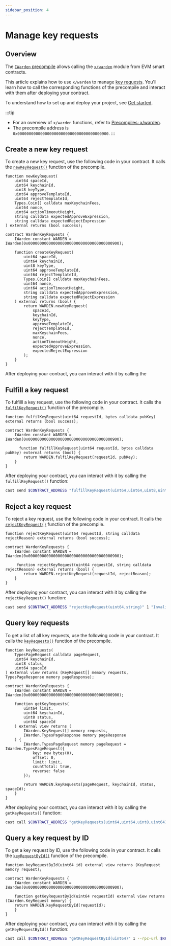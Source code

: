 ```yaml
---
sidebar_position: 4
---
```


# Manage key requests

## Overview

The [`IWarden` precompile](https://github.com/warden-protocol/wardenprotocol/blob/main/precompiles/warden/IWarden.sol) allows calling the [`x/warden`](/learn/warden-protocol-modules/x-warden) module from EVM smart contracts.

This article explains how to use `x/warden` to manage [key requests](/learn/glossary#key-request). You'll learn how to call the corresponding functions of the precompile and interact with them after deploying your contract.

To understand how to set up and deploy your project, see [Get started](../get-started-with-precompiles).

:::tip
- For an overview of `x/warden` functions, refer to [Precompiles: x/warden](../../precompiles/x-warden#key-requests).
- The precompile address is `0x0000000000000000000000000000000000000900`.
:::

## Create a new key request

To create a new key request, use the following code in your contract. It calls the [`newKeyRequest()`](../../precompiles/x-warden#create-a-new-key-request) function of the precompile.

```solidity
function newKeyRequest(
    uint64 spaceId,
    uint64 keychainId,
    uint8 keyType,
    uint64 approveTemplateId,
    uint64 rejectTemplateId,
    Types.Coin[] calldata maxKeychainFees,
    uint64 nonce,
    uint64 actionTimeoutHeight,
    string calldata expectedApproveExpression,
    string calldata expectedRejectExpression
) external returns (bool success);

contract WardenKeyRequests {
    IWarden constant WARDEN = IWarden(0x0000000000000000000000000000000000000900);

    function createKeyRequest(
        uint64 spaceId,
        uint64 keychainId,
        uint8 keyType,
        uint64 approveTemplateId,
        uint64 rejectTemplateId,
        Types.Coin[] calldata maxKeychainFees,
        uint64 nonce,
        uint64 actionTimeoutHeight,
        string calldata expectedApproveExpression,
        string calldata expectedRejectExpression
    ) external returns (bool) {
        return WARDEN.newKeyRequest(
            spaceId,
            keychainId,
            keyType,
            approveTemplateId,
            rejectTemplateId,
            maxKeychainFees,
            nonce,
            actionTimeoutHeight,
            expectedApproveExpression,
            expectedRejectExpression
        );
    }
}
```

After deploying your contract, you can interact with it by calling the 

## Fulfill a key request

To fulfilll a key request, use the following code in your contract. It calls the [`fulfilKeyRequest()`](../../precompiles/x-warden#fulfill-a-key-request) function of the precompile.

```solidity
function fulfilKeyRequest(uint64 requestId, bytes calldata pubKey) external returns (bool success);

contract WardenKeyRequests {
    IWarden constant WARDEN = IWarden(0x0000000000000000000000000000000000000900);

      function fulfillKeyRequest(uint64 requestId, bytes calldata pubKey) external returns (bool) {
        return WARDEN.fulfilKeyRequest(requestId, pubKey);
    }
}
```

After deploying your contract, you can interact with it by calling the `fulfillKeyRequest()` function:

```bash
cast send $CONTRACT_ADDRESS "fulfillKeyRequest(uint64,uint64,uint8,uint64,uint64,(string,uint256)[],uint64,uint64,string,string)" 1 1 1 100 101 "(\"award\",100000000000000000)" 1 1000 "approve_expression" "reject_expression" --rpc-url $RPC_URL --private-key $PRIVATE_KEY
```

## Reject a key request

To reject a key request, use the following code in your contract. It calls the [`rejectKeyRequest()`](../../precompiles/x-warden#reject-a-key-request) function of the precompile.

```solidity
function rejectKeyRequest(uint64 requestId, string calldata rejectReason) external returns (bool success);

contract WardenKeyRequests {
    IWarden constant WARDEN = IWarden(0x0000000000000000000000000000000000000900);

     function rejectKeyRequest(uint64 requestId, string calldata rejectReason) external returns (bool) {
        return WARDEN.rejectKeyRequest(requestId, rejectReason);
    }
}
```

After deploying your contract, you can interact with it by calling the `rejectKeyRequest()` function:

```bash
cast send $CONTRACT_ADDRESS "rejectKeyRequest(uint64,string)" 1 "Invalid key format" --rpc-url $RPC_URL --private-key $PRIVATE_KEY
```

## Query key requests

To get a list of all key requests, use the following code in your contract. It calls the [`keyRequests()`](../../precompiles/x-warden#query-key-requests) function of the precompile.

```solidity
function keyRequests(
    TypesPageRequest calldata pageRequest,
    uint64 keychainId,
    uint8 status,
    uint64 spaceId
) external view returns (KeyRequest[] memory requests, TypesPageResponse memory pageResponse);

contract WardenKeyRequests {
    IWarden constant WARDEN = IWarden(0x0000000000000000000000000000000000000900);

    function getKeyRequests(
        uint64 limit,
        uint64 keychainId,
        uint8 status,
        uint64 spaceId
    ) external view returns (
        IWarden.KeyRequest[] memory requests,
        IWarden.TypesPageResponse memory pageResponse
    ) {
        IWarden.TypesPageRequest memory pageRequest = IWarden.TypesPageRequest({
            key: new bytes(0),
            offset: 0,
            limit: limit,
            countTotal: true,
            reverse: false
        });

        return WARDEN.keyRequests(pageRequest, keychainId, status, spaceId);
    }
}
```

After deploying your contract, you can interact with it by calling the `getKeyRequests()` function:

```bash
cast call $CONTRACT_ADDRESS "getKeyRequests(uint64,uint64,uint8,uint64)" 10 1 1 1 --rpc-url $RPC_URL
```

## Query a key request by ID

To get a key request by ID, use the following code in your contract. It calls the [`keyRequestById()`](../../precompiles/x-warden#query-a-key-request-by-id) function of the precompile.

```solidity
function keyRequestById(uint64 id) external view returns (KeyRequest memory request);

contract WardenKeyRequests {
    IWarden constant WARDEN = IWarden(0x0000000000000000000000000000000000000900);

    function getKeyRequestById(uint64 requestId) external view returns (IWarden.KeyRequest memory) {
    return WARDEN.keyRequestById(requestId);
    }
}
```

After deploying your contract, you can interact with it by calling the `getKeyRequestById()` function:

```bash
cast call $CONTRACT_ADDRESS "getKeyRequestById(uint64)" 1 --rpc-url $RPC_URL
```
